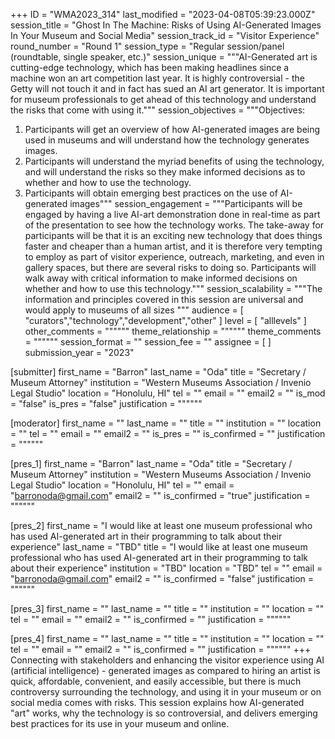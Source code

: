+++
ID = "WMA2023_314"
last_modified = "2023-04-08T05:39:23.000Z"
session_title = "Ghost In The Machine: Risks of Using AI-Generated Images In Your Museum and Social Media"
session_track_id = "Visitor Experience"
round_number = "Round 1"
session_type = "Regular session/panel (roundtable, single speaker, etc.)"
session_unique = """AI-Generated art is cutting-edge technology, which has been making headlines since a machine won an art competition last year. It is highly controversial - the Getty will not touch it and in fact has sued an AI art generator. It is important for museum professionals to get ahead of this technology and understand the risks that come with using it."""
session_objectives = """Objectives:
1.  Participants will get an overview of how AI-generated images are being used in museums and will understand how the technology generates images.
2. Participants will understand the myriad benefits of using the technology, and will understand the risks so they make informed decisions as to whether and how to use the technology.
3. Participants will obtain emerging best practices on the use of AI-generated images"""
session_engagement = """Participants will be engaged by having a live AI-art demonstration done in real-time as part of the presentation to see how the technology works.  The take-away for participants will be that it is an exciting new technology that does things faster and cheaper than a human artist, and it is therefore very tempting to employ as part of visitor experience, outreach, marketing, and even in gallery spaces, but there are several risks to doing so.  Participants will walk away with critical information to make informed decisions on whether and how to use this technology."""
session_scalability = """The information and principles covered in this session are universal and would apply to museums of all sizes
"""
audience = [ "curators","technology","development","other" ]
level = [ "alllevels" ]
other_comments = """"""
theme_relationship = """"""
theme_comments = """"""
session_format = ""
session_fee = ""
assignee = [  ]
submission_year = "2023"

[submitter]
first_name = "Barron"
last_name = "Oda"
title = "Secretary / Museum Attorney"
institution = "Western Museums Association / Invenio Legal Studio"
location = "Honolulu, HI"
tel = ""
email = ""
email2 = ""
is_mod = "false"
is_pres = "false"
justification = """"""

[moderator]
first_name = ""
last_name = ""
title = ""
institution = ""
location = ""
tel = ""
email = ""
email2 = ""
is_pres = ""
is_confirmed = ""
justification = """"""

[pres_1]
first_name = "Barron"
last_name = "Oda"
title = "Secretary / Museum Attorney"
institution = "Western Museums Association / Invenio Legal Studio"
location = "Honolulu, HI"
tel = ""
email = "barronoda@gmail.com"
email2 = ""
is_confirmed = "true"
justification = """"""

[pres_2]
first_name = "I would like at least one museum professional who has used AI-generated art in their programming to talk about their experience"
last_name = "TBD"
title = "I would like at least one museum professional who has used AI-generated art in their programming to talk about their experience"
institution = "TBD"
location = "TBD"
tel = ""
email = "barronoda@gmail.com"
email2 = ""
is_confirmed = "false"
justification = """"""

[pres_3]
first_name = ""
last_name = ""
title = ""
institution = ""
location = ""
tel = ""
email = ""
email2 = ""
is_confirmed = ""
justification = """"""

[pres_4]
first_name = ""
last_name = ""
title = ""
institution = ""
location = ""
tel = ""
email = ""
email2 = ""
is_confirmed = ""
justification = """"""
+++
Connecting with stakeholders and enhancing the visitor experience using AI (artificial intelligence) - generated images as compared to hiring an artist is quick, affordable, convenient, and easily accessible, but there is much controversy surrounding the technology, and using it in your museum or on social media comes with risks.  This session explains how AI-generated "art" works, why the technology is so controversial, and delivers emerging best practices for its use in your museum and online.
